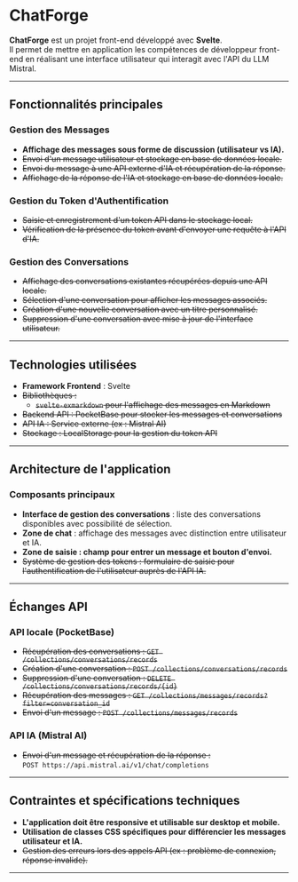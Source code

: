 # ChatForge

**ChatForge** est un projet front-end développé avec **Svelte**.  
Il permet de mettre en application les compétences de développeur front-end en réalisant une interface utilisateur qui interagit avec l'API du LLM Mistral.

---

## Fonctionnalités principales

### Gestion des Messages
- **Affichage des messages sous forme de discussion (utilisateur vs IA).**
- ~~Envoi d'un message utilisateur et stockage en base de données locale.~~
- ~~Envoi du message à une API externe d'IA et récupération de la réponse.~~
- ~~Affichage de la réponse de l'IA et stockage en base de données locale.~~

### Gestion du Token d'Authentification
- ~~Saisie et enregistrement d'un token API dans le stockage local.~~
- ~~Vérification de la présence du token avant d'envoyer une requête à l'API d'IA.~~

### Gestion des Conversations
- ~~Affichage des conversations existantes récupérées depuis une API locale.~~
- ~~Sélection d'une conversation pour afficher les messages associés.~~
- ~~Création d'une nouvelle conversation avec un titre personnalisé.~~
- ~~Suppression d'une conversation avec mise à jour de l'interface utilisateur.~~

---

## Technologies utilisées

- **Framework Frontend** : Svelte  
- ~~Bibliothèques :~~  
  - ~~`svelte-exmarkdown` pour l'affichage des messages en Markdown~~  
- ~~Backend API : PocketBase pour stocker les messages et conversations~~  
- ~~API IA : Service externe (ex : Mistral AI)~~  
- ~~Stockage : LocalStorage pour la gestion du token API~~  

---

## Architecture de l'application

### Composants principaux
- **Interface de gestion des conversations** : liste des conversations disponibles avec possibilité de sélection.  
- **Zone de chat** : affichage des messages avec distinction entre utilisateur et IA.  
- **Zone de saisie : champ pour entrer un message et bouton d'envoi.**
- ~~Système de gestion des tokens : formulaire de saisie pour l'authentification de l'utilisateur auprès de l'API IA.~~  

---

## Échanges API

### API locale (PocketBase)
- ~~Récupération des conversations : `GET /collections/conversations/records`~~  
- ~~Création d'une conversation : `POST /collections/conversations/records`~~  
- ~~Suppression d'une conversation : `DELETE /collections/conversations/records/{id}`~~  
- ~~Récupération des messages : `GET /collections/messages/records?filter=conversation_id`~~  
- ~~Envoi d'un message : `POST /collections/messages/records`~~  

### API IA (Mistral AI)
- ~~Envoi d'un message et récupération de la réponse :~~  
  `POST https://api.mistral.ai/v1/chat/completions`  

---

## Contraintes et spécifications techniques

- **L'application doit être responsive et utilisable sur desktop et mobile.**  
- **Utilisation de classes CSS spécifiques pour différencier les messages utilisateur et IA.**  
- ~~Gestion des erreurs lors des appels API (ex : problème de connexion, réponse invalide).~~  

---
